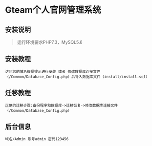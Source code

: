 Gteam个人官网管理系统
===============
## 安装说明
> 运行环境要求PHP7.3，MySQL5.6

## 安装教程

~~~
访问您的域名根据提示进行安装 或者 修改数据库连接文件（/Common/Database_Config.php）后导入数据库文件（install/install.sql）
~~~

## 迁移教程
~~~
正确的迁移步骤:备份程序和数据库->迁移恢复->修改数据库连接文件（/Common/Database_Config.php）
~~~

## 后台信息
~~~
域名/Admin 账号admin 密码123456
~~~